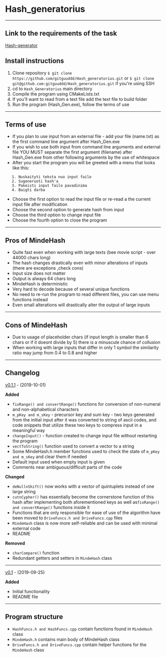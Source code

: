 # Hash_generatorius

---
## Link to the requirements of the task
[Hash-generator](https://github.com/blockchain-group/Blockchain-technologijos/blob/master/pratybos/1uzduotis-Hashavimas.md)
## Install instructions
1. Clone repository ```$ git clone https://github.com/gitguuddd/Hash_generatorius.git``` or ```$ git clone git@github.com:gitguuddd/Hash_generatorius.git``` if you're using SSH
1. cd to ```Hash_Generatorius``` main directory
2. Compile the program using CMakeLists.txt
3. If you'll want to read from a text file add the text file to build folder
4. Run the program (Hash_Gen.exe), follow the terms of use
---
## Terms of use

- If you plan to use input from an external file - add your file (name.txt) as the first command line argument after Hash_Gen.exe
- If you wish to use both input from command line arguments and external file YOU MUST separate the first argument (filename) after Hash_Gen.exe from other following arguments by the use of whitespace
- After you start the program you will be greeted with a menu that looks like this:
```Pasirinkite ka norite daryti
   1. Nuskaityti teksta nuo input failo
   2. Sugeneruoti hash'a
   3. Pakeisti input failo pavadinima
   4. Baigti darba
   ``` 
- Choose the first option to read the input file or re-read a the current input file after modification
- Choose the second option to generate hash from input
- Choose the third option to change input file
- Choose the fourth option to close the program
---

## Pros of MindeHash

- Quite fast even when working with large texts (bee movie script - over 44000 chars long)
- The hash changes drastically even with minor alterations of inputs (there are exceptions ,check cons)
- Input size does not matter
- Output is always 64 chars long
- MindeHash is deterministic
- Very hard to decode because of several unique functions
- No need to re-run the program to read different files, you can use menu functions instead
- Even small alterations will drastically alter the output of large inputs
---
## Cons of MindeHash

- Due to usage of placeholder chars (if input length is smaller than 6 chars or if it doesnt divide by 5) there is a minuscule chance of collusion
- When working with large inputs that differ in only 1 symbol the similarity ratio may jump from 0.4 to 0.8 and higher


---
## Changelog

[v0.1.1](https://github.com/gitguudddd/Hash_generatorius/releases/tag/v0.1.1) - (2019-10-01)

**Added**
- ```fixRange() and convertRange()``` functions for conversion of non-numeral and non-alphabetical characters
- ```m_pKey and m_sKey``` - precursor key and sum key - two keys generated from the initial input after it was converted to string of ascii codes, and code snippets that utilize these two keys to compress input in a meaningful way
- ```changeInput()``` - function created to change input file without restarting the program
- ```vectToString()``` function used to convert a vector to a string
- Some MindeHash.h member functions used to check the state of ```m_pKey and m_sKey``` and clear them if needed
- Default input used when empty input is given
- Comments near ambiguous/difficult parts of the code 

**Changed**

- ```deNullnShift()``` now works with a vector of quintuplets instead of one large string
- ```cutnCypher()``` has essentially become the cornerstone function of this hash after implementing both aforementioned keys as well as```fixRange() and convertRange()``` functions inside it
- Functions that are only responsible for ease of use of the algorithm have been moved to ```DriveFuncs.h and DriveFuncs.cpp``` files
- ```MindeHash``` class is now more self-reliable and can be used with minimal external code
- README

**Removed**

- ```charCompare()``` function
- Redundant getters and setters in ```MindeHash``` class
---
[v0.1](https://github.com/gitguudddd/Hash_generatorius/releases/tag/v0.1) - (2019-09-25)

**Added**
- Initial functionality
- README file
 
---
## Program structure
- ```HashFuncs.h and HashFuncs.cpp``` contain functions found in ```MindeHash``` class
- ```MindeHash.h``` contains main body of MindeHash class
- ```DriveFuncs.h and DriveFuncs.cpp``` contain helper functions for the ```MindeHash``` class

